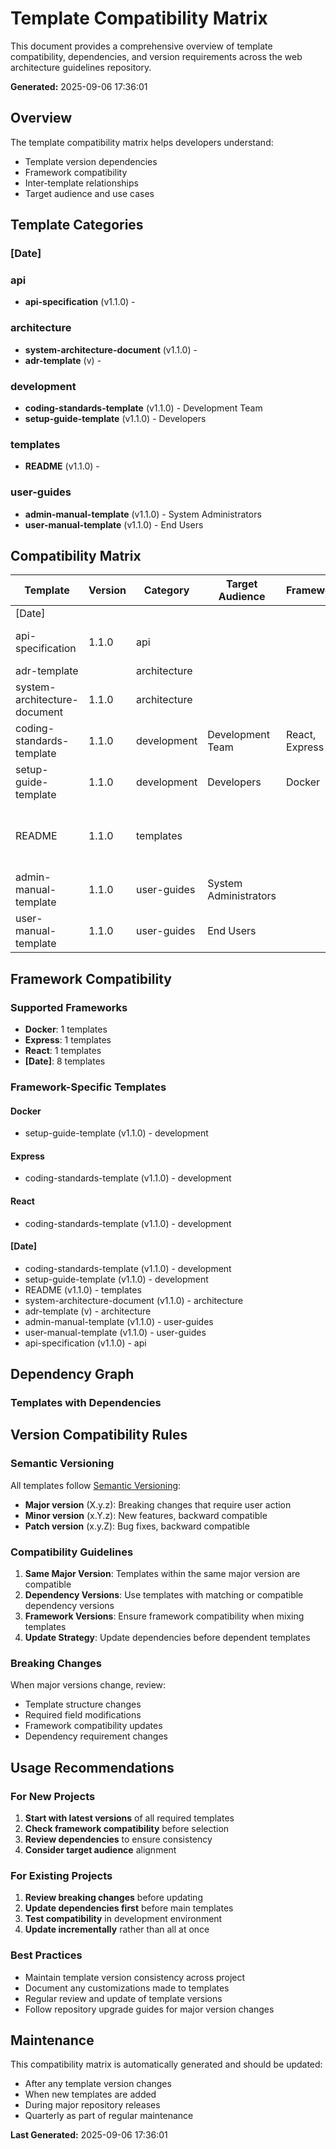 # Template Compatibility Matrix

This document provides a comprehensive overview of template compatibility, dependencies, and version requirements across the web architecture guidelines repository.

**Generated:** 2025-09-06 17:36:01

## Overview

The template compatibility matrix helps developers understand:
- Template version dependencies
- Framework compatibility
- Inter-template relationships
- Target audience and use cases

## Template Categories

### [Date]


### api

- **api-specification** (v1.1.0) - 

### architecture

- **system-architecture-document** (v1.1.0) - 
- **adr-template** (v) - 

### development

- **coding-standards-template** (v1.1.0) - Development Team  
- **setup-guide-template** (v1.1.0) - Developers  

### templates

- **README** (v1.1.0) - 

### user-guides

- **admin-manual-template** (v1.1.0) - System Administrators  
- **user-manual-template** (v1.1.0) - End Users  


## Compatibility Matrix

| Template | Version | Category | Target Audience | Frameworks | Dependencies | Last Updated |
|----------|---------|----------|-----------------|------------|--------------|--------------|
| [Date] |  |  |  |  |  |  |
| api-specification | 1.1.0 | api |  |  |  | 2025-09-06 @ 17:03   |
| adr-template |  | architecture |  |  |  |  |
| system-architecture-document | 1.1.0 | architecture |  |  |  | 2025-09-06 @ 17:03   |
| coding-standards-template | 1.1.0 | development | Development Team   | React, Express |  | 2025-09-06 @ 17:03   |
| setup-guide-template | 1.1.0 | development | Developers   | Docker |  | 2025-09-06 @ 17:03   |
| README | 1.1.0 | templates |  |  | architecture/adr-template, docs/decisions/adr-001-database-choice.md | 2025-09-06 @ 17:03   |
| admin-manual-template | 1.1.0 | user-guides | System Administrators   |  |  | 2025-09-06 @ 17:03   |
| user-manual-template | 1.1.0 | user-guides | End Users   |  |  | 2025-09-06 @ 17:03   |

## Framework Compatibility

### Supported Frameworks

- **Docker**: 1 templates
- **Express**: 1 templates
- **React**: 1 templates
- **[Date]**: 8 templates

### Framework-Specific Templates

#### Docker

- setup-guide-template (v1.1.0) - development

#### Express

- coding-standards-template (v1.1.0) - development

#### React

- coding-standards-template (v1.1.0) - development

#### [Date]

- coding-standards-template (v1.1.0) - development
- setup-guide-template (v1.1.0) - development
- README (v1.1.0) - templates
- system-architecture-document (v1.1.0) - architecture
- adr-template (v) - architecture
- admin-manual-template (v1.1.0) - user-guides
- user-manual-template (v1.1.0) - user-guides
- api-specification (v1.1.0) - api


## Dependency Graph

### Templates with Dependencies


## Version Compatibility Rules

### Semantic Versioning

All templates follow [Semantic Versioning](https://semver.org/):
- **Major version** (X.y.z): Breaking changes that require user action
- **Minor version** (x.Y.z): New features, backward compatible
- **Patch version** (x.y.Z): Bug fixes, backward compatible

### Compatibility Guidelines

1. **Same Major Version**: Templates within the same major version are compatible
2. **Dependency Versions**: Use templates with matching or compatible dependency versions
3. **Framework Versions**: Ensure framework compatibility when mixing templates
4. **Update Strategy**: Update dependencies before dependent templates

### Breaking Changes

When major versions change, review:
- Template structure changes
- Required field modifications
- Framework compatibility updates
- Dependency requirement changes

## Usage Recommendations

### For New Projects

1. **Start with latest versions** of all required templates
2. **Check framework compatibility** before selection
3. **Review dependencies** to ensure consistency
4. **Consider target audience** alignment

### For Existing Projects

1. **Review breaking changes** before updating
2. **Update dependencies first** before main templates
3. **Test compatibility** in development environment
4. **Update incrementally** rather than all at once

### Best Practices

- Maintain template version consistency across project
- Document any customizations made to templates
- Regular review and update of template versions
- Follow repository upgrade guides for major version changes

## Maintenance

This compatibility matrix is automatically generated and should be updated:
- After any template version changes
- When new templates are added
- During major repository releases
- Quarterly as part of regular maintenance

**Last Generated:** 2025-09-06 17:36:01
